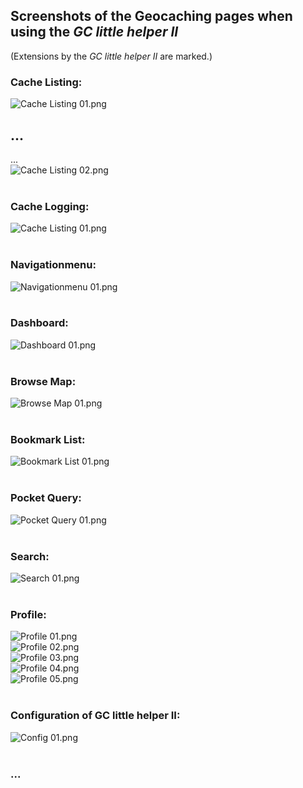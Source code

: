 ## Screenshots of the Geocaching pages when using the *GC little helper II*

(Extensions by the *GC little helper II* are marked.)

### Cache Listing:
<img src="../images/overview/Cache Listing 01.png" alt="Cache Listing 01.png"><br>
## ...<br>
...<br>
<img src="../images/overview/Cache Listing 02.png" alt="Cache Listing 02.png"><br>
<br>

### Cache Logging:
<img src="../images/overview/Cache Logging 01.png" alt="Cache Listing 01.png"><br>
<br>

### Navigationmenu:
<img src="../images/overview/Navigationmenu 01.png" alt="Navigationmenu 01.png"><br>
<br>

### Dashboard:
<img src="../images/overview/Dashboard 01.png" alt="Dashboard 01.png"><br>
<br>

### Browse Map:
<img src="../images/overview/Browse Map 01.png" alt="Browse Map 01.png"><br>
<br>

### Bookmark List:
<img src="../images/overview/Bookmark List 01.png" alt="Bookmark List 01.png"><br>
<br>

### Pocket Query:
<img src="../images/overview/Pocket Query 01.png" alt="Pocket Query 01.png"><br>
<br>

### Search:
<img src="../images/overview/Search 01.png" alt="Search 01.png"><br>
<br>

### Profile:
<img src="../images/overview/Profile 01.png" alt="Profile 01.png"><br>
<img src="../images/overview/Profile 02.png" alt="Profile 02.png"><br>
<img src="../images/overview/Profile 03.png" alt="Profile 03.png"><br>
<img src="../images/overview/Profile 04.png" alt="Profile 04.png"><br>
<img src="../images/overview/Profile 05.png" alt="Profile 05.png"><br>
<br>

### Configuration of GC little helper II:
<img src="../images/overview/Config 01.png" alt="Config 01.png"><br>
<br>

### ...
